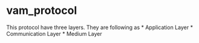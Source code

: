 # vam_protocol

This protocol have three layers. They are following as
    * Application Layer
    * Communication Layer
    * Medium Layer
